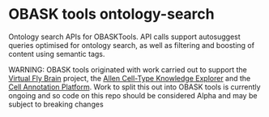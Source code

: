 # OBASK tools ontology-search

Ontology search APIs for OBASKTools.  API calls support autosuggest queries optimised for ontology search, as well as filtering and boosting of content using semantic tags.  

WARNING: OBASK tools originated with work carried out to support the [Virtual Fly Brain](virtualflybrain.org) project, the [Allen Cell-Type Knowledge Explorer](https://knowledge.brain-map.org/celltypes) and the [Cell Annotation Platform](celltype.info). Work to split this out into OBASK tools is currently ongoing and so code on this repo should be considered Alpha and may be subject to breaking changes
